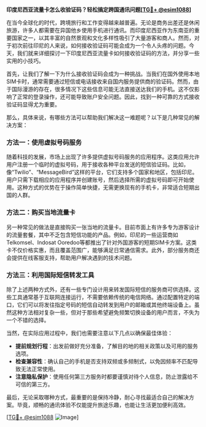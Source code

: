 **印度尼西亚流量卡怎么收验证码？轻松搞定跨国通讯问题[[TG💪+ @esim1088](https://t.me/s/esim1088)]**

在当今全球化的时代，跨境旅行和工作变得越来越普遍。无论是商务出差还是休闲旅游，许多人都需要在异国他乡使用手机进行通讯。而印度尼西亚作为东南亚的重要国家之一，以其丰富的自然景观和文化多样性吸引了大量游客和商人。然而，对于初次前往印尼的人来说，如何接收验证码可能会成为一个令人头疼的问题。今天，我们就来详细探讨一下印度尼西亚流量卡如何接收验证码的方法，并分享一些实用的小技巧。

首先，让我们了解一下为什么接收验证码会成为一种挑战。当我们在国外使用本地SIM卡时，通常需要通过短信或电话接收来自国内服务提供商的验证码。然而，由于国际漫游的存在，很多情况下这些信息可能无法直接送达我们的手机。这不仅影响了正常的登录操作，还可能导致账户安全问题。因此，找到一种可靠的方式接收验证码显得尤为重要。

那么，具体来说，有哪些方法可以帮助我们解决这一难题呢？以下是几种常见的解决方案：

### 方法一：使用虚拟号码服务
随着科技的发展，市场上出现了许多提供虚拟号码服务的应用程序。这类应用允许用户注册一个临时的虚拟号码，用于接收各种平台发送的短信验证码。比如，像“Twilio”、“MessageBird”这样的平台，它们支持多个国家和地区，包括印尼。用户只需下载相应的应用程序并创建账号，然后选择所需的虚拟号码即可开始使用。这种方式的优势在于操作简单快捷，无需更换现有的手机卡，非常适合短期出国的人群。

### 方法二：购买当地流量卡
另一种常见的做法是直接购买一张当地的流量卡。目前市面上有许多专为游客设计的流量套餐，其中不乏包含短信功能的产品。例如，印尼的一些运营商如Telkomsel、Indosat Ooredoo等都推出了针对外国游客的短期SIM卡方案。这类卡不仅价格实惠，而且覆盖范围广，能够满足日常通信需求。此外，部分服务商还会提供在线客服支持，帮助用户解决遇到的技术问题。

### 方法三：利用国际短信转发工具
除了上述两种方式外，还有一些专门设计用来转发国际短信的服务商可供选择。这些工具通常基于互联网连接运行，不需要依赖传统的电信网络。通过配置特定的端口，它们可以将发往指定号码的短信自动转发到用户的邮箱或其他终端设备上。虽然这种方法相对复杂一些，但对于那些希望避免频繁切换设备的用户而言，不失为一个不错的选择。

当然，在实际应用过程中，我们也需要注意以下几点以确保最佳体验：
- **提前规划行程**：出发前做好充分准备，了解目的地的相关政策以及可用的服务选项。
- **检查兼容性**：确认自己的手机是否支持双频或多频制式，以免因频率不匹配导致无法正常使用。
- **注意隐私保护**：使用任何第三方服务时都要谨慎对待个人信息，防止泄露给不可信的第三方。

最后，无论采取哪种方式，最重要的是保持冷静，耐心寻找最适合自己的解决方案。毕竟，顺畅的通讯体验不仅能提升旅途乐趣，也能让生活更加便利高效。

[[TG💪+ @esim1088](https://t.me/s/esim1088) ![Image](https://i.postimg.cc/4NQfJmqS/Snipaste-2025-05-13-00-14-12.png)]